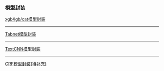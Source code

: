 ### 模型封装

[xgb/lgb/cat模型封装](../I_Model/集成学习模型/提升算法_boosting/models)

***

[Tabnet模型封装](../I_Model/other_AI_model/tabnet_pytorch_tabnet/models)

***

[TextCNN模型封装](../I_Model/核心深度学习模型/卷积神经网络CNN/torch实现常见卷积神经网络/TextCNN/models)

***

[CRF模型封装(待补充)](../I_Model/概率图模型/条件随机场CRF/models)